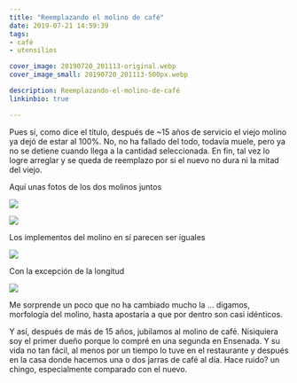 ```yaml
---
title: "Reemplazando el molino de café"
date: 2019-07-21 14:59:39
tags:
- café
- utensilios

cover_image: 20190720_201113-original.webp
cover_image_small: 20190720_201113-500px.webp

description: Reemplazando-el-molino-de-café
linkinbio: true

---
```




Pues sí, como dice el título, después de ~15 años de servicio el viejo molino ya dejó de estar al 100%. No, no ha fallado del todo, todavía muele, pero ya no se detiene cuando llega a la cantidad seleccionada. En fin, tal vez lo logre arreglar y se queda de reemplazo por si el nuevo no dura ni la mitad del viejo.


Aquí unas fotos de los dos molinos juntos

[![](20190720_201113)](20190720_201113-original.webp)

[![](20190720_201128)](20190720_201128-original.webp)

Los implementos del molino en sí parecen ser iguales

[![](20190720_201216)](20190720_201216-original.webp)

Con la excepción de la longitud

[![](20190720_201235)](20190720_201235-original.webp)

<!-- [![](20190720_201346)](20190720_201346-original.webp) -->
<!-- [![](20190720_201407)](20190720_201407-original.webp) -->

Me sorprende un poco que no ha cambiado mucho la ... digamos, morfología del molino, hasta apostaría a que por dentro son casi idénticos.

Y así, después de más de 15 años, jubilamos al molino de café. Nisiquiera soy el primer dueño porque lo compré en una segunda en Ensenada. Y su vida no tan fácil, al menos por un tiempo lo tuve en el restaurante y después en la casa donde hacemos una o dos jarras de café al día. Hace ruido? un chingo, especialmente comparado con el nuevo. 
